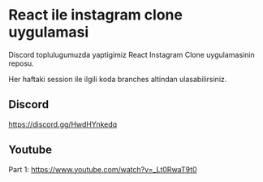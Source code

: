 # React ile instagram clone uygulamasi

Discord toplulugumuzda yaptigimiz React Instagram Clone uygulamasinin reposu.

Her haftaki session ile ilgili koda branches altindan ulasabilirsiniz.

## Discord

https://discord.gg/HwdHYnkedq

## Youtube
Part 1: https://www.youtube.com/watch?v=_Lt0RwaT9t0

